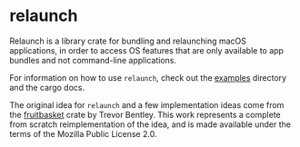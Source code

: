 # relaunch

Relaunch is a library crate for bundling and relaunching macOS applications, in order to access OS features that are only available to app bundles and not command-line applications.

For information on how to use `relaunch`, check out the [examples](examples) directory and the cargo docs.

The original idea for `relaunch` and a few implementation ideas come from the [fruitbasket][fruitbasket] crate by Trevor Bentley.  This work represents a complete from scratch reimplementation of the idea, and is made available under the terms of the Mozilla Public License 2.0.

[fruitbasket]: https://crates.io/crates/fruitbasket
